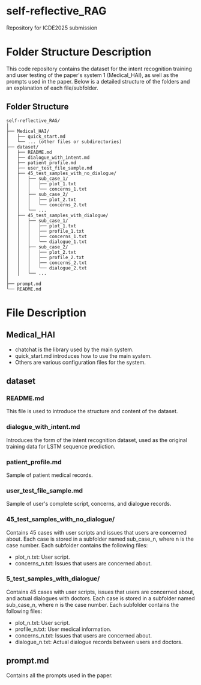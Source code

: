 # self-reflective_RAG
Repository for ICDE2025 submission

# Folder Structure Description
This code repository contains the dataset for the intent recognition training and user testing of the paper's system 1 (Medical_HAI), as well as the prompts used in the paper. Below is a detailed structure of the folders and an explanation of each file/subfolder.

## Folder Structure
```
self-reflective_RAG/
│
├── Medical_HAI/
│   ├── quick_start.md
│   └── ... (other files or subdirectories)
├── dataset/
│   ├── README.md
│   ├── dialogue_with_intent.md
│   ├── patient_profile.md
│   ├── user_test_file_sample.md
│   ├── 45_test_samples_with_no_dialogue/
│   │   ├── sub_case_1/
│   │   │   ├── plot_1.txt
│   │   │   └── concerns_1.txt
│   │   ├── sub_case_2/
│   │   │   ├── plot_2.txt
│   │   │   └── concerns_2.txt
│   │   └── ...
│   ├── 45_test_samples_with_dialogue/
│   │   ├── sub_case_1/
│   │   │   ├── plot_1.txt
│   │   │   ├── profile_1.txt
│   │   │   ├── concerns_1.txt
│   │   │   └── dialogue_1.txt
│   │   ├── sub_case_2/
│   │   │   ├── plot_2.txt
│   │   │   ├── profile_2.txt
│   │   │   ├── concerns_2.txt
│   │   │   └── dialogue_2.txt
│   │   └── ...
│
├── prompt.md
└── README.md

```

# File Description
## Medical_HAI
- chatchat is the library used by the main system.
- quick_start.md introduces how to use the main system.
- Others are various configuration files for the system.

## dataset
### README.md
This file is used to introduce the structure and content of the dataset.
### dialogue_with_intent.md
Introduces the form of the intent recognition dataset, used as the original training data for LSTM sequence prediction.
### patient_profile.md
Sample of patient medical records.
### user_test_file_sample.md
Sample of user's complete script, concerns, and dialogue records.
### 45_test_samples_with_no_dialogue/
Contains 45 cases with user scripts and issues that users are concerned about.
Each case is stored in a subfolder named sub_case_n, where n is the case number.
Each subfolder contains the following files:
- plot_n.txt: User script.
- concerns_n.txt: Issues that users are concerned about.
### 5_test_samples_with_dialogue/
Contains 45 cases with user scripts, issues that users are concerned about, and actual dialogues with doctors.
Each case is stored in a subfolder named sub_case_n, where n is the case number.
Each subfolder contains the following files:
- plot_n.txt: User script.
- profile_n.txt: User medical information.
- concerns_n.txt: Issues that users are concerned about.
- dialogue_n.txt: Actual dialogue records between users and doctors.

## prompt.md
Contains all the prompts used in the paper.